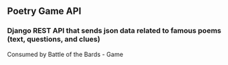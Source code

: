 ## Poetry Game API
### Django REST API that sends json data related to famous poems (text, questions, and clues)
Consumed by Battle of the Bards - Game
